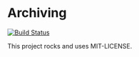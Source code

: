 # Archiving
[![Build Status](https://travis-ci.org/firmafon/archiving.svg)](https://travis-ci.org/firmafon/archiving)

This project rocks and uses MIT-LICENSE.